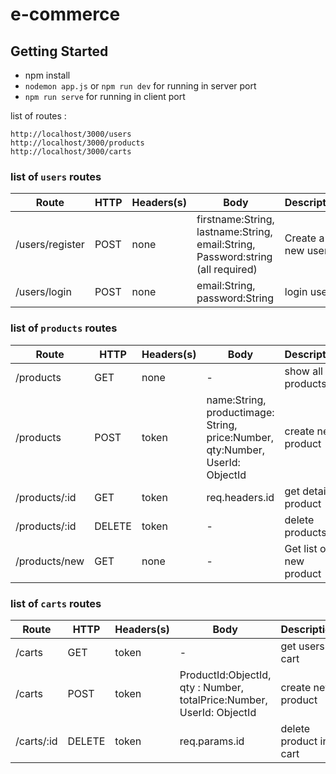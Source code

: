 # e-commerce

## Getting Started
 * npm install 
 * `nodemon app.js` or `npm run dev` for running in server port
 * `npm run serve` for running in client port
 

list of routes :
```
http://localhost/3000/users
http://localhost/3000/products
http://localhost/3000/carts

```

### list of `users` routes

Route | HTTP | Headers(s) | Body | Description
------ | ------ | -------| ------- | -----------
/users/register | POST| none | firstname:String, lastname:String, email:String, Password:string (all required)| Create a new user
/users/login | POST | none | email:String, password:String | login user


### list of `products` routes

Route | HTTP | Headers(s) | Body | Description
------ | ------ | -------| ------- | -----------
/products | GET | none | - | show all products
/products | POST | token | name:String, productimage: String, price:Number, qty:Number, UserId: ObjectId| create new product
/products/:id | GET | token | req.headers.id | get detail product
/products/:id | DELETE | token | - | delete products
/products/new | GET | none | - | Get list of new product



### list of `carts` routes

Route | HTTP | Headers(s) | Body | Description
------ | ------ | -------| ------- | -----------
/carts | GET | token | - | get users cart
/carts | POST | token | ProductId:ObjectId, qty : Number, totalPrice:Number, UserId: ObjectId| create new product
/carts/:id | DELETE | token | req.params.id | delete product in cart
